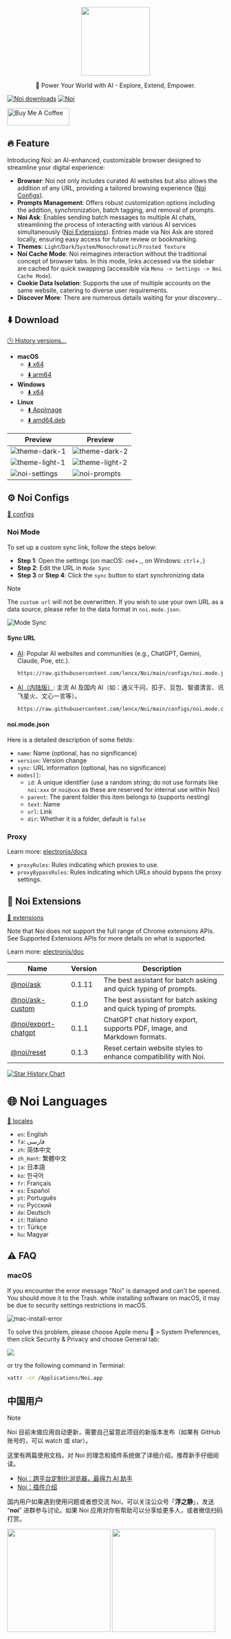 <p align="center">
  <img width="160" src="./website/static/readme/noi.png" />
  <p align="center">🚀 Power Your World with AI - Explore, Extend, Empower.</p>
</h2>

[![Noi downloads](https://img.shields.io/github/downloads/lencx/Noi/total.svg?style=flat)](https://github.com/lencx/Noi/releases) [![Noi](https://img.shields.io/badge/Noi-discord-blue?style=flat&logo=discord&logoColor=f2f0ea)](https://discord.gg/kq2HXcpJSQ)

<a href="https://www.buymeacoffee.com/lencx" target="_blank"><img src="https://cdn.buymeacoffee.com/buttons/v2/default-blue.png" alt="Buy Me A Coffee" style="height: 40px !important;width: 145px !important;" ></a>

## 🔥 Feature

Introducing Noi: an AI-enhanced, customizable browser designed to streamline your digital experience:

- **Browser**: Noi not only includes curated AI websites but also allows the addition of any URL, providing a tailored browsing experience ([Noi Configs](./configs)).
- **Prompts Management**: Offers robust customization options including the addition, synchronization, batch tagging, and removal of prompts.
- **Noi Ask**: Enables sending batch messages to multiple AI chats, streamlining the process of interacting with various AI services simultaneously ([Noi Extensions](./extensions)). Entries made via Noi Ask are stored locally, ensuring easy access for future review or bookmarking.
- **Themes**: `Light`/`Dark`/`System`/`Monochromatic`/`Frosted Texture`
- **Noi Cache Mode**: Noi reimagines interaction without the traditional concept of browser tabs. In this mode, links accessed via the sidebar are cached for quick swapping (accessible via `Menu -> Settings -> Noi Cache Mode`).
- **Cookie Data Isolation**: Supports the use of multiple accounts on the same website, catering to diverse user requirements.
- **Discover More**: There are numerous details waiting for your discovery...

## ⬇️ Download

[🕒 History versions...](https://github.com/lencx/Noi/releases)

- **macOS**
  - [⬇️ x64](https://github.com/lencx/Noi/releases/download/v0.4.0/Noi_macos_0.4.0.dmg)
  - [⬇️ arm64](https://github.com/lencx/Noi/releases/download/v0.4.0/Noi_macos_0.4.0-arm64.dmg)
- **Windows**
  - [⬇️ x64](https://github.com/lencx/Noi/releases/download/v0.4.0/Noi-win32-x64-0.4.0-setup.exe)
- **Linux**
  - [⬇️ AppImage](https://github.com/lencx/Noi/releases/download/v0.4.0/Noi_linux_0.4.0.AppImage)
  - [⬇️ amd64.deb](https://github.com/lencx/Noi/releases/download/v0.4.0/noi_linux_amd64_0.4.0.deb)

|Preview|Preview|
|---|---|
|![theme-dark-1](./website/static/readme/noi-theme-dark-1.png)|![theme-dark-2](./website/static/readme/noi-theme-dark-2.png)|
|![theme-light-1](./website/static/readme/noi-theme-light-1.png)|![theme-light-2](./website/static/readme/noi-theme-light-2.png)|
|![noi-settings](./website/static/readme/noi-settings.png)|![noi-prompts](./website/static/readme/noi-prompts.png)|

## ⚙️ Noi Configs

[📁 configs](./configs)

### Noi Mode

To set up a custom sync link, follow the steps below:

- **Step 1**: Open the settings (on macOS: `cmd`+`,`, on Windows: `ctrl`+`,`)
- **Step 2**: Edit the URL in `Mode Sync`
- **Step 3** or **Step 4**: Click the `sync` button to start synchronizing data

> [!NOTE]
> The `custom url` will not be overwritten. If you wish to use your own URL as a data source, please refer to the data format in `noi.mode.json`.

![Mode Sync](./website/static/configs/noi-mode-sync.png)

#### Sync URL

- [AI](configs/noi.mode.json): Popular AI websites and communities (e.g., ChatGPT, Gemini, Claude, Poe, etc.).

  ```bash
  https://raw.githubusercontent.com/lencx/Noi/main/configs/noi.mode.json
  ```

- [AI（内陆版）](configs/noi.mode.cn.json): 主流 AI 及国内 AI（如：通义千问、扣子、豆包、智谱清言、讯飞星火、文心一言等）。

  ```bash
  https://raw.githubusercontent.com/lencx/Noi/main/configs/noi.mode.cn.json
  ```

#### noi.mode.json

Here is a detailed description of some fields:

- `name`: Name (optional, has no significance)
- `version`: Version change
- `sync`: URL information (optional, has no significance)
- `modes[]`:
  - `id`: A unique identifier (use a random string; do not use formats like `noi:xxx` or `noi@xxx` as these are reserved for internal use within Noi)
  - `parent`: The parent folder this item belongs to (supports nesting)
  - `text`: Name
  - `url`: Link
  - `dir`: Whether it is a folder, default is `false`

### Proxy

Learn more: [electronjs/docs](https://www.electronjs.org/docs/latest/api/session#sessetproxyconfig)

- `proxyRules`: Rules indicating which proxies to use.
- `proxyBypassRules`: Rules indicating which URLs should bypass the proxy settings.

## 🧩 Noi Extensions

[📁 extensions](./extensions)

Note that Noi does not support the full range of Chrome extensions APIs. See Supported Extensions APIs for more details on what is supported.

Learn more: [electronjs/doc](https://www.electronjs.org/docs/latest/api/extensions)

<!-- EXTENSIONS_START -->
| Name | Version | Description |
| --- | --- | --- |
| [@noi/ask](https://github.com/lencx/Noi/tree/main/extensions/noi-ask) | 0.1.11 | The best assistant for batch asking and quick typing of prompts. |
| [@noi/ask-custom](https://github.com/lencx/Noi/tree/main/extensions/noi-ask-custom) | 0.1.0 | The best assistant for batch asking and quick typing of prompts. |
| [@noi/export-chatgpt](https://github.com/lencx/Noi/tree/main/extensions/noi-export-chatgpt) | 0.1.1 | ChatGPT chat history export, supports PDF, Image, and Markdown formats. |
| [@noi/reset](https://github.com/lencx/Noi/tree/main/extensions/noi-reset) | 0.1.3 | Reset certain website styles to enhance compatibility with Noi. |
<!-- EXTENSIONS_END -->

[![Star History Chart](https://api.star-history.com/svg?repos=lencx/Noi&type=Timeline)](https://star-history.com/#lencx/Noi&Timeline)

# 🌐 Noi Languages

[📁 locales](./locales)

- `en`: English
- `fa`: فارسی
- `zh`: 简体中文
- `zh_Hant`: 繁體中文
- `ja`: 日本語
- `ko`: 한국어
- `fr`: Français
- `es`: Español
- `pt`: Português
- `ru`: Русский
- `de`: Deutsch
- `it`: Italiano
- `tr`: Türkçe
- `hu`: Magyar

## ⚠️ FAQ

### macOS

If you encounter the error message "Noi" is damaged and can't be opened. You should move it to the Trash. while installing software on macOS, it may be due to security settings restrictions in macOS.

![mac-install-error](./website/static/readme/mac-install-error.jpg)

To solve this problem, please choose Apple menu  > System Preferences, then click Security & Privacy and choose General tab:

![](./website/static/readme/fix-mac-install-error.png)

or try the following command in Terminal:

```bash
xattr -cr /Applications/Noi.app
```

## 中国用户

> [!NOTE]
> Noi 目前未做应用自动更新，需要自己留意此项目的新版本发布（如果有 GitHub 账号的，可以 watch 或 star）。

这里有两篇使用文档，对 Noi 的理念和插件系统做了详细介绍，推荐新手仔细阅读。

- [Noi：跨平台定制化浏览器，最得力 AI 助手](https://mp.weixin.qq.com/s/dAN7LOw7mH609HdAyEvXfg)
- [Noi：插件介绍](https://mp.weixin.qq.com/s/M6gO6MdK5obCvs2LIBZA3w)

国内用户如果遇到使用问题或者想交流 Noi，可以关注公众号「**浮之静**」，发送 “**noi**” 进群参与讨论。如果 Noi 应用对你有帮助可以分享给更多人，或者微信扫码打赏。

<img height="240" src="https://user-images.githubusercontent.com/16164244/207228025-117b5f77-c5d2-48c2-a070-774b7a1596f2.png"> <img height="240" src="https://user-images.githubusercontent.com/16164244/207228300-ea5c4688-c916-4c55-a8c3-7f862888f351.png">
